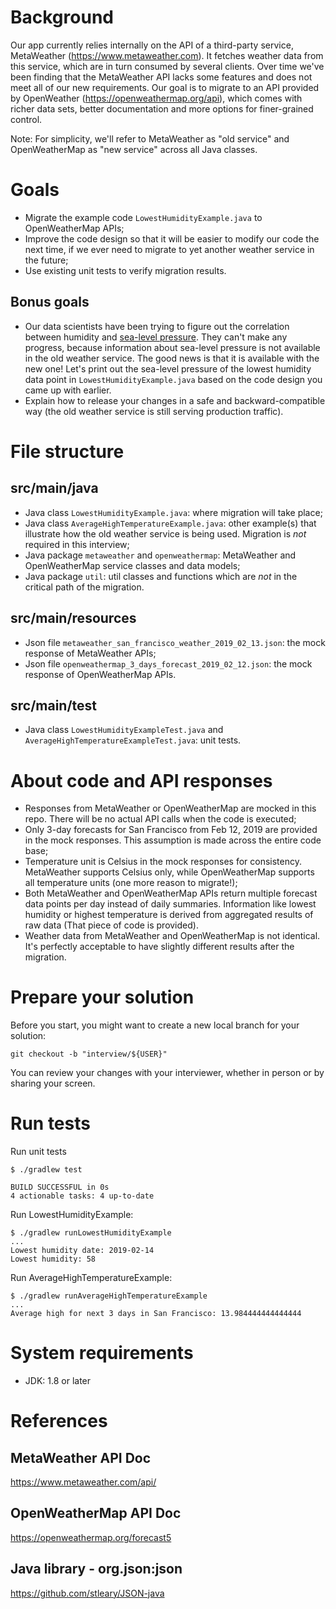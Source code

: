 # Background
Our app currently relies internally on the API of a third-party service, MetaWeather (https://www.metaweather.com). It fetches weather data from this service, which are in turn consumed by several clients. Over time we've been finding that the MetaWeather API lacks some features and does not meet all of our new requirements. Our goal is to migrate to an API provided by OpenWeather (https://openweathermap.org/api), which comes with richer data sets, better documentation and more options for finer-grained control.

Note: For simplicity, we'll refer to MetaWeather as "old service" and OpenWeatherMap as "new service" across all Java classes.

# Goals
* Migrate the example code `LowestHumidityExample.java` to OpenWeatherMap APIs;
* Improve the code design so that it will be easier to modify our code the next time, if we ever need to migrate to yet another weather service in the future;
* Use existing unit tests to verify migration results.

## Bonus goals
* Our data scientists have been trying to figure out the correlation between humidity and [sea-level pressure](https://en.wikipedia.org/wiki/Atmospheric_pressure#Mean_sea-level_pressure). They can't make any progress, because information about sea-level pressure is not available in the old weather service. The good news is that it is available with the new one! Let's print out the sea-level pressure of the lowest humidity data point in `LowestHumidityExample.java` based on the code design you came up with earlier.
* Explain how to release your changes in a safe and backward-compatible way (the old weather service is still serving production traffic).

# File structure
## src/main/java
* Java class `LowestHumidityExample.java`: where migration will take place;
* Java class `AverageHighTemperatureExample.java`: other example(s) that illustrate how the old weather service is being used. Migration is *not* required in this interview;
* Java package `metaweather` and `openweathermap`: MetaWeather and OpenWeatherMap service classes and data models;
* Java package `util`: util classes and functions which are *not* in the critical path of the migration.

## src/main/resources
* Json file `metaweather_san_francisco_weather_2019_02_13.json`: the mock response of MetaWeather APIs;
* Json file `openweathermap_3_days_forecast_2019_02_12.json`: the mock response of OpenWeatherMap APIs.

## src/main/test
* Java class `LowestHumidityExampleTest.java` and `AverageHighTemperatureExampleTest.java`: unit tests.

# About code and API responses
* Responses from MetaWeather or OpenWeatherMap are mocked in this repo. There will be no actual API calls when the code is executed;
* Only 3-day forecasts for San Francisco from Feb 12, 2019 are provided in the mock responses. This assumption is made across the entire code base;
* Temperature unit is Celsius in the mock responses for consistency. MetaWeather supports Celsius only, while OpenWeatherMap supports all temperature units (one more reason to migrate!);
* Both MetaWeather and OpenWeatherMap APIs return multiple forecast data points per day instead of daily summaries. Information like lowest humidity or highest temperature is derived from aggregated results of raw data (That piece of code is provided).
* Weather data from MetaWeather and OpenWeatherMap is not identical. It's perfectly acceptable to have slightly different results after the migration.

# Prepare your solution
Before you start, you might want to create a new local branch for your solution:
```
git checkout -b "interview/${USER}"
```

You can review your changes with your interviewer, whether in person or by sharing your screen.

# Run tests
Run unit tests
```
$ ./gradlew test

BUILD SUCCESSFUL in 0s
4 actionable tasks: 4 up-to-date
```
Run LowestHumidityExample:
```
$ ./gradlew runLowestHumidityExample
...
Lowest humidity date: 2019-02-14
Lowest humidity: 58
```
Run AverageHighTemperatureExample:
```
$ ./gradlew runAverageHighTemperatureExample
...
Average high for next 3 days in San Francisco: 13.984444444444444
```

# System requirements
* JDK: 1.8 or later

# References
## MetaWeather API Doc
https://www.metaweather.com/api/

## OpenWeatherMap API Doc
https://openweathermap.org/forecast5

## Java library - org.json:json
https://github.com/stleary/JSON-java
